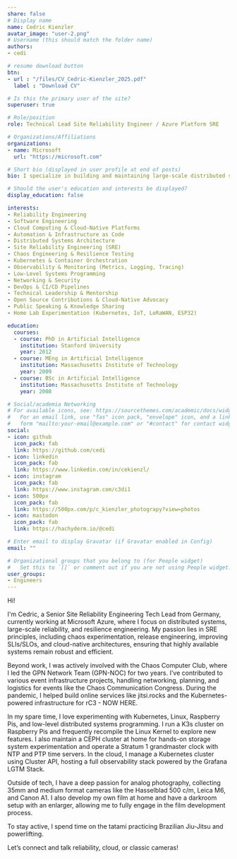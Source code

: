 ```yaml
---
share: false
# Display name
name: Cedric Kienzler
avatar_image: "user-2.png"
# Username (this should match the folder name)
authors:
- cedi

# resume download button
btn:
- url : "/files/CV_Cedric-Kienzler_2025.pdf"
  label : "Download CV"

# Is this the primary user of the site?
superuser: true

# Role/position
role: Technical Lead Site Reliability Engineer / Azure Platform SRE

# Organizations/Affiliations
organizations:
- name: Microsoft
  url: "https://microsoft.com"

# Short bio (displayed in user profile at end of posts)
bio: I specialize in building and maintaining large-scale distributed systems, driving reliability, and leading technical initiatives to improve platform resilience.

# Should the user's education and interests be displayed?
display_education: false

interests:
- Reliability Engineering
- Software Engineering
- Cloud Computing & Cloud-Native Platforms
- Automation & Infrastructure as Code
- Distributed Systems Architecture
- Site Reliability Engineering (SRE)
- Chaos Engineering & Resilience Testing
- Kubernetes & Container Orchestration
- Observability & Monitoring (Metrics, Logging, Tracing)
- Low-Level Systems Programming
- Networking & Security
- DevOps & CI/CD Pipelines
- Technical Leadership & Mentorship
- Open Source Contributions & Cloud-Native Advocacy
- Public Speaking & Knowledge Sharing
- Home Lab Experimentation (Kubernetes, IoT, LoRaWAN, ESP32)

education:
  courses:
  - course: PhD in Artificial Intelligence
    institution: Stanford University
    year: 2012
  - course: MEng in Artificial Intelligence
    institution: Massachusetts Institute of Technology
    year: 2009
  - course: BSc in Artificial Intelligence
    institution: Massachusetts Institute of Technology
    year: 2008

# Social/academia Networking
# For available icons, see: https://sourcethemes.com/academic/docs/widgets/#icons
#   For an email link, use "fas" icon pack, "envelope" icon, and a link in the
#   form "mailto:your-email@example.com" or "#contact" for contact widget.
social:
- icon: github
  icon_pack: fab
  link: https://github.com/cedi
- icon: linkedin
  icon_pack: fab
  link: https://www.linkedin.com/in/cekienzl/
- icon: instagram
  icon_pack: fab
  link: https://www.instagram.com/c3di1
- icon: 500px
  icon_pack: fab
  link: https://500px.com/p/c_kienzler_photograpy?view=photos
- icon: mastodon
  icon_pack: fab
  link: https://hachyderm.io/@cedi

# Enter email to display Gravatar (if Gravatar enabled in Config)
email: ""

# Organizational groups that you belong to (for People widget)
#   Set this to `[]` or comment out if you are not using People widget.
user_groups:
- Engineers
---
```


Hi!

I'm Cedric, a Senior Site Reliability Engineering Tech Lead from Germany, currently working at Microsoft Azure, where I focus on distributed systems, large-scale reliability, and resilience engineering. My passion lies in SRE principles, including chaos experimentation, release engineering, improving SLIs/SLOs, and cloud-native architectures, ensuring that highly available systems remain robust and efficient.

Beyond work, I was actively involved with the Chaos Computer Club, where I led the GPN Network Team (GPN-NOC) for two years. I’ve contributed to various event infrastructure projects, handling networking, planning, and logistics for events like the Chaos Communication Congress. During the pandemic, I helped build online services like jitsi.rocks and the Kubernetes-powered infrastructure for rC3 - NOW HERE.

In my spare time, I love experimenting with Kubernetes, Linux, Raspberry Pis, and low-level distributed systems programming. I run a K3s cluster on Raspberry Pis and frequently recompile the Linux Kernel to explore new features. I also maintain a CEPH cluster at home for hands-on storage system experimentation and operate a Stratum 1 grandmaster clock with NTP and PTP time servers. In the cloud, I manage a Kubernetes cluster using Cluster API, hosting a full observability stack powered by the Grafana LGTM Stack.

Outside of tech, I have a deep passion for analog photography, collecting 35mm and medium format cameras like the Hasselblad 500 c/m, Leica M6, and Canon A1. I also develop my own film at home and have a darkroom setup with an enlarger, allowing me to fully engage in the film development process.

To stay active, I spend time on the tatami practicing Brazilian Jiu-Jitsu and powerlifting.

Let’s connect and talk reliability, cloud, or classic cameras!
